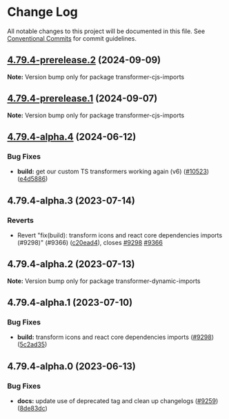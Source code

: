 # Change Log

All notable changes to this project will be documented in this file.
See [Conventional Commits](https://conventionalcommits.org) for commit guidelines.

## [4.79.4-prerelease.2](https://github.com/patternfly/patternfly-react/compare/transformer-cjs-imports@4.79.4-prerelease.1...transformer-cjs-imports@4.79.4-prerelease.2) (2024-09-09)

**Note:** Version bump only for package transformer-cjs-imports

## [4.79.4-prerelease.1](https://github.com/patternfly/patternfly-react/compare/transformer-cjs-imports@4.79.4-alpha.4...transformer-cjs-imports@4.79.4-prerelease.1) (2024-09-07)

**Note:** Version bump only for package transformer-cjs-imports

## [4.79.4-alpha.4](https://github.com/patternfly/patternfly-react/compare/transformer-cjs-imports@4.79.4-alpha.3...transformer-cjs-imports@4.79.4-alpha.4) (2024-06-12)

### Bug Fixes

- **build:** get our custom TS transformers working again (v6) ([#10523](https://github.com/patternfly/patternfly-react/issues/10523)) ([e4d5886](https://github.com/patternfly/patternfly-react/commit/e4d58861016c49446d606d995e7b99f5a2369531))

## 4.79.4-alpha.3 (2023-07-14)

### Reverts

- Revert "fix(build): transform icons and react core dependencies imports (#9298)" (#9366) ([c20ead4](https://github.com/patternfly/patternfly-react/commit/c20ead454a368b4ba03983af416c5ab6194eadf1)), closes [#9298](https://github.com/patternfly/patternfly-react/issues/9298) [#9366](https://github.com/patternfly/patternfly-react/issues/9366)

## 4.79.4-alpha.2 (2023-07-13)

**Note:** Version bump only for package transformer-dynamic-imports

## 4.79.4-alpha.1 (2023-07-10)

### Bug Fixes

- **build:** transform icons and react core dependencies imports ([#9298](https://github.com/patternfly/patternfly-react/issues/9298)) ([5c2ad35](https://github.com/patternfly/patternfly-react/commit/5c2ad3559c61c97aac74ba97102c73eeefe4a53f))

## 4.79.4-alpha.0 (2023-06-13)

### Bug Fixes

- **docs:** update use of deprecated tag and clean up changelogs ([#9259](https://github.com/patternfly/patternfly-react/issues/9259)) ([8de83dc](https://github.com/patternfly/patternfly-react/commit/8de83dc3b2fb88094fd3c21bda2ed6e371986cba))

